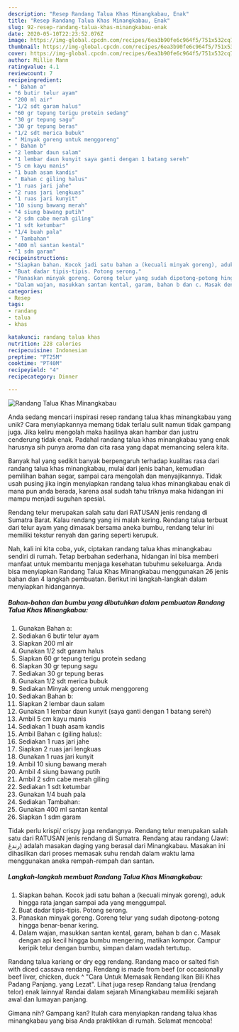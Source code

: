 ```yaml
---
description: "Resep Randang Talua Khas Minangkabau, Enak"
title: "Resep Randang Talua Khas Minangkabau, Enak"
slug: 92-resep-randang-talua-khas-minangkabau-enak
date: 2020-05-10T22:23:52.076Z
image: https://img-global.cpcdn.com/recipes/6ea3b90fe6c964f5/751x532cq70/randang-talua-khas-minangkabau-foto-resep-utama.jpg
thumbnail: https://img-global.cpcdn.com/recipes/6ea3b90fe6c964f5/751x532cq70/randang-talua-khas-minangkabau-foto-resep-utama.jpg
cover: https://img-global.cpcdn.com/recipes/6ea3b90fe6c964f5/751x532cq70/randang-talua-khas-minangkabau-foto-resep-utama.jpg
author: Millie Mann
ratingvalue: 4.1
reviewcount: 7
recipeingredient:
- " Bahan a"
- "6 butir telur ayam"
- "200 ml air"
- "1/2 sdt garam halus"
- "60 gr tepung terigu protein sedang"
- "30 gr tepung sagu"
- "30 gr tepung beras"
- "1/2 sdt merica bubuk"
- " Minyak goreng untuk menggoreng"
- " Bahan b"
- "2 lembar daun salam"
- "1 lembar daun kunyit saya ganti dengan 1 batang sereh"
- "5 cm kayu manis"
- "1 buah asam kandis"
- " Bahan c giling halus"
- "1 ruas jari jahe"
- "2 ruas jari lengkuas"
- "1 ruas jari kunyit"
- "10 siung bawang merah"
- "4 siung bawang putih"
- "2 sdm cabe merah giling"
- "1 sdt ketumbar"
- "1/4 buah pala"
- " Tambahan"
- "400 ml santan kental"
- "1 sdm garam"
recipeinstructions:
- "Siapkan bahan. Kocok jadi satu bahan a (kecuali minyak goreng), aduk hingga rata jangan sampai ada yang menggumpal."
- "Buat dadar tipis-tipis. Potong serong."
- "Panaskan minyak goreng. Goreng telur yang sudah dipotong-potong hingga benar-benar kering."
- "Dalam wajan, masukkan santan kental, garam, bahan b dan c. Masak dengan api kecil hingga bumbu mengering, matikan kompor. Campur keripik telur dengan bumbu, simpan dalam wadah tertutup."
categories:
- Resep
tags:
- randang
- talua
- khas

katakunci: randang talua khas 
nutrition: 228 calories
recipecuisine: Indonesian
preptime: "PT25M"
cooktime: "PT40M"
recipeyield: "4"
recipecategory: Dinner

---
```



![Randang Talua Khas Minangkabau](https://img-global.cpcdn.com/recipes/6ea3b90fe6c964f5/751x532cq70/randang-talua-khas-minangkabau-foto-resep-utama.jpg)

Anda sedang mencari inspirasi resep randang talua khas minangkabau yang unik? Cara menyiapkannya memang tidak terlalu sulit namun tidak gampang juga. Jika keliru mengolah maka hasilnya akan hambar dan justru cenderung tidak enak. Padahal randang talua khas minangkabau yang enak harusnya sih punya aroma dan cita rasa yang dapat memancing selera kita.

Banyak hal yang sedikit banyak berpengaruh terhadap kualitas rasa dari randang talua khas minangkabau, mulai dari jenis bahan, kemudian pemilihan bahan segar, sampai cara mengolah dan menyajikannya. Tidak usah pusing jika ingin menyiapkan randang talua khas minangkabau enak di mana pun anda berada, karena asal sudah tahu triknya maka hidangan ini mampu menjadi suguhan spesial.

Rendang telur merupakan salah satu dari RATUSAN jenis rendang di Sumatra Barat. Kalau rendang yang ini malah kering. Rendang talua terbuat dari telur ayam yang dimasak bersama aneka bumbu, rendang telur ini memiliki tekstur renyah dan garing seperti kerupuk.


Nah, kali ini kita coba, yuk, ciptakan randang talua khas minangkabau sendiri di rumah. Tetap berbahan sederhana, hidangan ini bisa memberi manfaat untuk membantu menjaga kesehatan tubuhmu sekeluarga. Anda bisa menyiapkan Randang Talua Khas Minangkabau menggunakan 26 jenis bahan dan 4 langkah pembuatan. Berikut ini langkah-langkah dalam menyiapkan hidangannya.

<!--inarticleads1-->

##### Bahan-bahan dan bumbu yang dibutuhkan dalam pembuatan Randang Talua Khas Minangkabau:

1. Gunakan  Bahan a:
1. Sediakan 6 butir telur ayam
1. Siapkan 200 ml air
1. Gunakan 1/2 sdt garam halus
1. Siapkan 60 gr tepung terigu protein sedang
1. Siapkan 30 gr tepung sagu
1. Sediakan 30 gr tepung beras
1. Gunakan 1/2 sdt merica bubuk
1. Sediakan  Minyak goreng untuk menggoreng
1. Sediakan  Bahan b:
1. Siapkan 2 lembar daun salam
1. Gunakan 1 lembar daun kunyit (saya ganti dengan 1 batang sereh)
1. Ambil 5 cm kayu manis
1. Sediakan 1 buah asam kandis
1. Ambil  Bahan c (giling halus):
1. Sediakan 1 ruas jari jahe
1. Siapkan 2 ruas jari lengkuas
1. Gunakan 1 ruas jari kunyit
1. Ambil 10 siung bawang merah
1. Ambil 4 siung bawang putih
1. Ambil 2 sdm cabe merah giling
1. Sediakan 1 sdt ketumbar
1. Gunakan 1/4 buah pala
1. Sediakan  Tambahan:
1. Gunakan 400 ml santan kental
1. Siapkan 1 sdm garam


Tidak perlu krispi/ crispy juga rendangnya. Rendang telur merupakan salah satu dari RATUSAN jenis rendang di Sumatra. Rendang atau randang (Jawi: رندڠ) adalah masakan daging yang berasal dari Minangkabau. Masakan ini dihasilkan dari proses memasak suhu rendah dalam waktu lama menggunakan aneka rempah-rempah dan santan. 

<!--inarticleads2-->

##### Langkah-langkah membuat Randang Talua Khas Minangkabau:

1. Siapkan bahan. Kocok jadi satu bahan a (kecuali minyak goreng), aduk hingga rata jangan sampai ada yang menggumpal.
1. Buat dadar tipis-tipis. Potong serong.
1. Panaskan minyak goreng. Goreng telur yang sudah dipotong-potong hingga benar-benar kering.
1. Dalam wajan, masukkan santan kental, garam, bahan b dan c. Masak dengan api kecil hingga bumbu mengering, matikan kompor. Campur keripik telur dengan bumbu, simpan dalam wadah tertutup.


Randang talua kariang or dry egg rendang. Randang maco or salted fish with diced cassava rendang. Rendang is made from beef (or occasionally beef liver, chicken, duck ^ &#34;Cara Untuk Memasak Rendang Ikan Bili Khas Padang Panjang. yang Lezat&#34;. Lihat juga resep Randang talua (rendang telor) enak lainnya! Randai dalam sejarah Minangkabau memiliki sejarah awal dan lumayan panjang. 

Gimana nih? Gampang kan? Itulah cara menyiapkan randang talua khas minangkabau yang bisa Anda praktikkan di rumah. Selamat mencoba!
